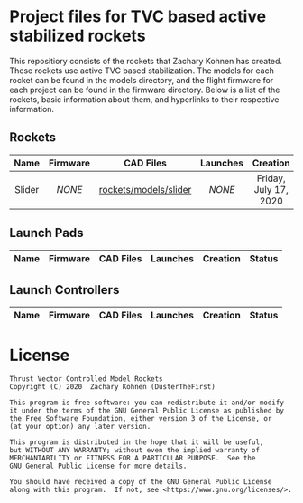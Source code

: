 # Project files for TVC based active stabilized rockets

This repositiory consists of the rockets that Zachary Kohnen has created. These rockets use active TVC based stabilization.
The models for each rocket can be found in the models directory, and the flight firmware for each project can be found in the firmware directory.
Below is a list of the rockets, basic information about them, and hyperlinks to their respective information.

## Rockets

| Name   | Firmware | CAD Files                                      | Launches | Creation              | Status         |
|:------:|:--------:|:----------------------------------------------:|:--------:|:---------------------:|:--------------:|
| Slider |  *NONE*  | [rockets/models/slider](rockets/models/slider) |  *NONE*  | Friday, July 17, 2020 | In Development |

## Launch Pads

| Name   | Firmware | CAD Files                                      | Launches | Creation              | Status         |
|:------:|:--------:|:----------------------------------------------:|:--------:|:---------------------:|:--------------:|

## Launch Controllers

| Name   | Firmware | CAD Files                                      | Launches | Creation              | Status         |
|:------:|:--------:|:----------------------------------------------:|:--------:|:---------------------:|:--------------:|


# License
    Thrust Vector Controlled Model Rockets
    Copyright (C) 2020  Zachary Kohnen (DusterTheFirst)

    This program is free software: you can redistribute it and/or modify
    it under the terms of the GNU General Public License as published by
    the Free Software Foundation, either version 3 of the License, or
    (at your option) any later version.

    This program is distributed in the hope that it will be useful,
    but WITHOUT ANY WARRANTY; without even the implied warranty of
    MERCHANTABILITY or FITNESS FOR A PARTICULAR PURPOSE.  See the
    GNU General Public License for more details.

    You should have received a copy of the GNU General Public License
    along with this program.  If not, see <https://www.gnu.org/licenses/>.